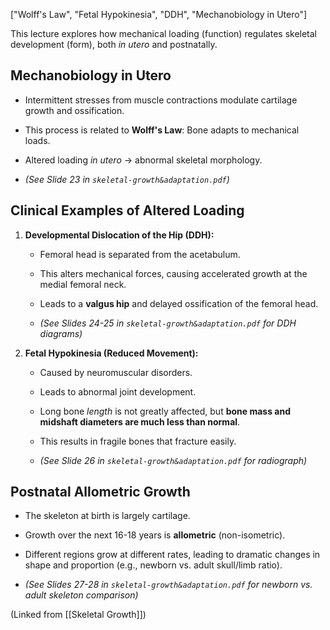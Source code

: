 ["Wolff's Law", "Fetal Hypokinesia", "DDH", "Mechanobiology in Utero"]

This lecture explores how mechanical loading (function) regulates skeletal development (form), both _in utero_ and postnatally.

## Mechanobiology in Utero

- Intermittent stresses from muscle contractions modulate cartilage growth and ossification.
    
- This process is related to **Wolff's Law**: Bone adapts to mechanical loads.
    
- Altered loading _in utero_ $\rightarrow$ abnormal skeletal morphology.
    
- _(See Slide 23 in `skeletal-growth&adaptation.pdf`)_
    

## Clinical Examples of Altered Loading

1. **Developmental Dislocation of the Hip (DDH):**
    
    - Femoral head is separated from the acetabulum.
        
    - This alters mechanical forces, causing accelerated growth at the medial femoral neck.
        
    - Leads to a **valgus hip** and delayed ossification of the femoral head.
        
    - _(See Slides 24-25 in `skeletal-growth&adaptation.pdf` for DDH diagrams)_
        
2. **Fetal Hypokinesia (Reduced Movement):**
    
    - Caused by neuromuscular disorders.
        
    - Leads to abnormal joint development.
        
    - Long bone _length_ is not greatly affected, but **bone mass and midshaft diameters are much less than normal**.
        
    - This results in fragile bones that fracture easily.
        
    - _(See Slide 26 in `skeletal-growth&adaptation.pdf` for radiograph)_
        

## Postnatal Allometric Growth

- The skeleton at birth is largely cartilage.
    
- Growth over the next 16-18 years is **allometric** (non-isometric).
    
- Different regions grow at different rates, leading to dramatic changes in shape and proportion (e.g., newborn vs. adult skull/limb ratio).
    
- _(See Slides 27-28 in `skeletal-growth&adaptation.pdf` for newborn vs. adult skeleton comparison)_
    

(Linked from [[Skeletal Growth]])